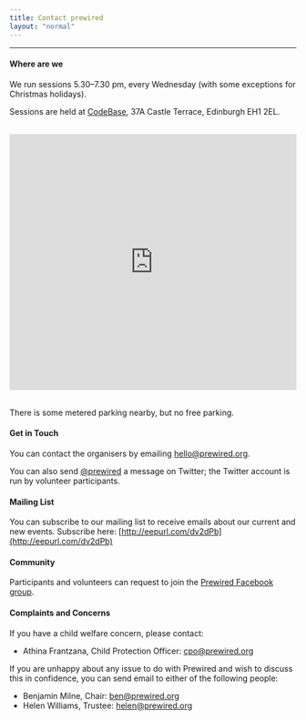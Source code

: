 ```yaml
---
title: Contact prewired
layout: "normal"
---
```


---

#### Where are we

We run sessions 5.30&ndash;7.30 pm, every Wednesday (with some exceptions for Christmas holidays).

Sessions are held at [CodeBase](http://thisiscodebase.com), 37A Castle Terrace, Edinburgh EH1 2EL.

<br>
<iframe src="https://www.google.com/maps/embed?pb=!1m18!1m12!1m3!1d2234.128264018967!2d-3.203938983923843!3d55.947148784453205!2m3!1f0!2f0!3f0!3m2!1i1024!2i768!4f13.1!3m3!1m2!1s0x4887c79907141f7b%3A0x2cdd7c59612e7600!2s37a%20Castle%20Terrace%2C%20Edinburgh%20EH3%209DZ%2C%20UK!5e0!3m2!1sen!2spt!4v1677271384106!5m2!1sen!2spt" width="100%" height="450" style="border:0;" allowfullscreen="" loading="lazy" referrerpolicy="no-referrer-when-downgrade"></iframe>
<br><br>

There is some metered parking nearby, but no free parking.

#### Get in Touch

You can contact the organisers by emailing hello@prewired.org.

You can also send [@prewired](http://twitter.com/prewired) a message on Twitter; the Twitter account is run by volunteer participants.

#### Mailing List

You can subscribe to our mailing list to receive emails about our current and new events. Subscribe here: [http://eepurl.com/dv2dPb](http://eepurl.com/dv2dPb)

#### Community

Participants and volunteers can request to join the [Prewired Facebook group](https://www.facebook.com/groups/prewired).

#### Complaints and Concerns

If you have a child welfare concern, please contact:

* Athina Frantzana, Child Protection Officer: cpo@prewired.org

If you are unhappy about any issue to do with Prewired and wish to discuss this in confidence, you can send email to either of the following people:

* Benjamin Milne, Chair: ben@prewired.org
* Helen Williams, Trustee: helen@prewired.org
